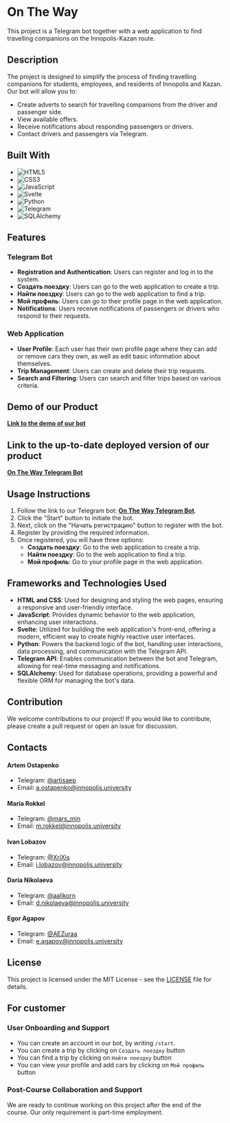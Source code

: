 # On The Way

This project is a Telegram bot together with a web application to find travelling companions on the Innopolis-Kazan route.

## Description

The project is designed to simplify the process of finding travelling companions for students, employees, and residents of Innopolis and Kazan. Our bot will allow you to:

- Create adverts to search for travelling companions from the driver and passenger side.
- View available offers.
- Receive notifications about responding passengers or drivers.
- Contact drivers and passengers via Telegram.

## Built With

- ![HTML5](https://img.shields.io/badge/-HTML5-E34F26?style=flat&logo=html5&logoColor=white) 
- ![CSS3](https://img.shields.io/badge/-CSS3-1572B6?style=flat&logo=css3&logoColor=white) 
- ![JavaScript](https://img.shields.io/badge/-JavaScript-F7DF1E?style=flat&logo=javascript&logoColor=black) 
- ![Svelte](https://img.shields.io/badge/-Svelte-FF3E00?style=flat&logo=svelte&logoColor=white) 
- ![Python](https://img.shields.io/badge/-Python-3776AB?style=flat&logo=python&logoColor=white) 
- ![Telegram](https://img.shields.io/badge/-Telegram-26A5E4?style=flat&logo=telegram&logoColor=white) 
- ![SQLAlchemy](https://img.shields.io/badge/-SQLAlchemy-EE0000?style=flat&logo=sqlalchemy&logoColor=white)

## Features

### Telegram Bot

- **Registration and Authentication**: Users can register and log in to the system.
- **Создать поездку**: Users can go to the web application to create a trip.
- **Найти поездку**: Users can go to the web application to find a trip.
- **Мой профиль**: Users can go to their profile page in the web application.
- **Notifications**: Users receive notifications of passengers or drivers who respond to their requests.

### Web Application

- **User Profile**: Each user has their own profile page where they can add or remove cars they own, as well as edit basic information about themselves.
- **Trip Management**: Users can create and delete their trip requests.
- **Search and Filtering**: Users can search and filter trips based on various criteria.

## Demo of our Product

[**Link to the demo of our bot**](https://drive.google.com/file/d/1j3GORHiYfxBORnNtq-5lU_wba27c75gW/view?usp=share_link)

## Link to the up-to-date deployed version of our product

[**On The Way Telegram Bot**](https://t.me/OnTheWayApp_bot)

## Usage Instructions

1. Follow the link to our Telegram bot: [**On The Way Telegram Bot**](https://t.me/OnTheWayApp_bot).
2. Click the "Start" button to initiate the bot.
3. Next, click on the "Начать регистрацию" button to register with the bot.
4. Register by providing the required information.
5. Once registered, you will have three options:
    - **Создать поездку**: Go to the web application to create a trip.
    - **Найти поездку**: Go to the web application to find a trip.
    - **Мой профиль**: Go to your profile page in the web application.

## Frameworks and Technologies Used

- **HTML and CSS**: Used for designing and styling the web pages, ensuring a responsive and user-friendly interface.
- **JavaScript**: Provides dynamic behavior to the web application, enhancing user interactions.
- **Svelte**: Utilized for building the web application's front-end, offering a modern, efficient way to create highly reactive user interfaces.
- **Python**: Powers the backend logic of the bot, handling user interactions, data processing, and communication with the Telegram API.
- **Telegram API**: Enables communication between the bot and Telegram, allowing for real-time messaging and notifications.
- **SQLAlchemy**: Used for database operations, providing a powerful and flexible ORM for managing the bot's data.

## Contribution

We welcome contributions to our project! If you would like to contribute, please create a pull request or open an issue for discussion.

## Contacts
#### Artem Ostapenko
- Telegram: [@artisaep](https://t.me/artisaep)
- Email: [a.ostapenko@innopolis.university](mailto:a.ostapenko@innopolis.university)  
#### Maria Rokkel
- Telegram: [@mars_min](https://t.me/mars_min)
- Email: [m.rokkel@innopolis.university](mailto:m.rokkel@innopolis.university)
#### Ivan Lobazov
- Telegram: [@XriXis](https://t.me/XriXis)
- Email: [i.lobazov@innopolis.university](mailto:i.lobazov@innopolis.university)
#### Daria Nikolaeva
- Telegram: [@aalikorn](https://t.me/aalikorn)
- Email: [d.nikolaeva@innopolis.university](mailto:d.nikolaeva@innopolis.university)
#### Egor Agapov
- Telegram: [@AEZuraa](https://t.me/AEZuraa)
- Email: [e.agapov@innopolis.university](mailto:e.agapov@innopolis.university)

## License

This project is licensed under the MIT License - see the [LICENSE](LICENSE) file for details.

## For customer
### User Onboarding and Support
- You can create an account in our bot, by writing `/start`.
- You can create a trip by clicking on `Создать поездку` button
- You can find a trip by clicking on `Найти поездку` button
- You can view your profile and add cars by clicking on `Мой профиль` button
### Post-Course Collaboration and Support
We are ready to continue working on this project after the end of the course. Our only requirement is part-time employment.
